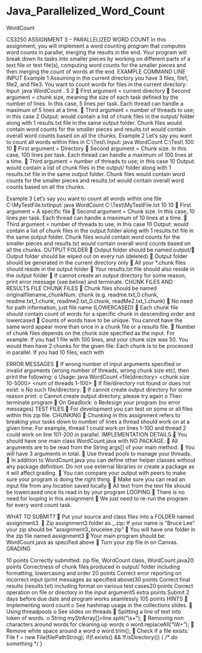 # Java_Parallelized_Word_Count
WordCount 

CS3250 ASSIGNMENT 3 – PARALLELIZED WORD COUNT
In this assignment, you will implement a word counting program that computes word counts in parallel, merging the results in 
the end. Your program will break down its tasks into smaller pieces by working on different parts of a text file or text 
file(s), computing word counts for the smaller pieces and then merging the count of words at the end.
EXAMPLE COMMAND LINE INPUT
Example 1
Assuming in the current directory you have 3 files, file1, file2, and file3. You want to count words for files in the current 
directory:
Input: java WordCount . 5 2
 First argument = current directory  Second argument = chunk size, meaning the size of each task defined by the number 
of lines. In this case, 5 lines per task. Each thread can handle a maximum of 5 lines at a time.  Third argument = number 
of threads to use; in this case 2
Output: would contain a list of chunk files in the output/ folder along with 1 results.txt file in the same output folder.
Chunk files would contain word counts for the smaller pieces and results.txt would contain overall word counts based on all 
the chunks.
Example 2
Let’s say you want to count all words within files in C:\Test\ Input: java WordCount C:\Test\ 100 10  First argument =
Directory
 Second argument = Chunk size. In this case, 100 lines per task. Each thread can handle a
maximum of 100 lines at a time.  Third argument = number of threads to use; in this case 10
Output: would contain a list of chunk files in the output/ folder along with 1 results.txt file in the same output folder. 
Chunk files would contain word counts for the smaller pieces and results.txt would contain overall word counts based on 
all the chunks.

Example 3
Let’s say you want to count all words within one file C:\MyTestFile.txtInput: java WordCount C:\Test\MyTestFile.txt 10 10
 First argument = A specific file
 Second argument = Chunk size. In this case, 10 lines per task. Each thread can handle a
maximum of 10 lines at a time.  Third argument = number of threads to use; in this case 10
Output: would contain a list of chunk files in the output folder along with 1 results.txt file in the same output folder. 
Chunk files would contain word counts for the smaller pieces and results.txt would contain overall word counts based on 
all the chunks.
OUTPUT FOLDER
 Output folder should be named output/ Output folder should be wiped out on every run (deleted)  Output folder should
be generated in the current directory only  All your *.chunk files should reside in the output folder  Your results.txt 
file should also reside in the output folder  If cannot create an output directory for some reason, print error message 
(see below) and terminate.
CHUNK FILES AND RESULTS FILE
CHUNK FILES
 Chunk files should be named originalfilename_chunkNum. chunk
(e.g. readme.txt_0.chunk, readme.txt_1.chunk, readme2.txt_0.chunk,
readMe2.txt_1.chunk)
 No need for path information, just file name (LOWERCASED)  Each chunk file should contain count of words for a specific 
chunk in descending order and lowercased  Counts of words have to be unique. You cannot have the same word appear more than
once in a chunk file or a results file.  Number of chunk files depends on the chunk size specified as the input. 
For example: If you had 1 file with 100 lines, and your chunk size was 50. You would then have 2 chunks for the given file. 
Each chunk is to be processed in parallel. If you had 10 files, each with

ERROR MESSAGES
 If wrong number of input arguments specified or invalid arguments (wrong number of
threads, wrong chunk size etc), then print the following: o Usage: java WordCount <file|directory> <chunk size 10-5000> 
<num of threads 1-100>
 If file/directory not found or does not exist:
o No such file/directory: <the directory that the user had specified>
 If cannot create output directory for some reason print: o Cannot create output directory, please try again
o Then terminate program
 On Deadlock:
o Redesign your program (no error messages)
TEST FILES
 For development you can test on some or all files within this zip file.
CHUNKING
 Chunking in this assignment refers to breaking your tasks down to number of lines a thread should work on at a given time. 
For example, thread 1 could work on lines 1-100
and thread 2 could work on line 101-200 in parallel.
IMPLEMENTATION DETAILS
 You should have one main class WordCount.java with NO PACKAGE.  All arguments are to be read from the String args[] of 
your main method.
 You will have 3 arguments in total.  Use thread pools to manage your threads.
 In addition to WordCount.java you can define other helper classes without any package definition. Do not use external 
libraries or create a package as it will affect grading.
 You can compare your output with peers to make sure your program is doing the right thing.  Make sure you can read an 
input file from any location saved locally  All text from the text file should be lowercased once its read in by your program
LOOPING
 There is no need for looping in this assignment  We just need to re-run the program for every word count task.

WHAT TO SUBMIT?
 Put your source and class files into a FOLDER named assignment3.  Zip assignment3 folder as 
<assignment3>_<firstandlastname>.zip; If your name is “Bruce Lee”
your zip should be “assignment3_brucelee.zip”  You will have one folder in the zip file named assignment3 
 Your main program should be: WordCount.java as specified above  Turn your zip file in on Canvas.
GRADING

10 points Correctly submitted: zip file, WordCount class, WordCount.java20 points Correctness of chunk files produced in 
output/ folder including formatting,
lowercasing and order 
20 points Correct error reporting on incorrect input (print messages as specified above)30 points Correct final results 
(results.txt) including format on various test cases20 points Correct operation on file or directory in the input argument5 
extra points  Submit 2 days before due date and program works seamlessly
105 points HINTS
 Implementing word count
o See hashmap usage in the collections slides.
 Using threadpools
o See slides on threads
 Splitting a line of text into token of words. o String myStrArray[]=line.split(“\\s+”);  Removing non characters around 
words for cleaning up words
o word.replaceAll(“\\W+”);  Remove white space around a word
o word.trim();  Check if a file exists:
File f = new File(filePathString); if(f.exists() && !f.isDirectory()) { /* do something */ }
